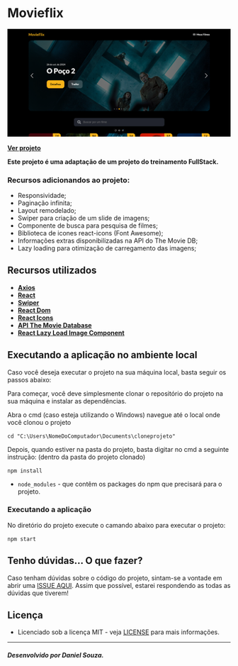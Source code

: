 # Movieflix
![Prévia do movieflix](./movieflix-tela.png)

**[Ver projeto](https://movieflix-sandy-five.vercel.app/)**

**Este projeto é uma adaptação de um projeto do treinamento FullStack.**

### Recursos adicionandos ao projeto:

- Responsividade;
- Paginação infinita;
- Layout remodelado;
- Swiper para criação de um slide de imagens;
- Componente de busca para pesquisa de filmes;
- Biblioteca de icones react-icons (Font Awesome);
- Informações extras disponibilizadas na API do The Movie DB;
-  Lazy loading para otimização de carregamento das imagens;

## Recursos utilizados

- **[Axios](https://www.npmjs.com/package/axios)**
- **[React](https://pt-br.legacy.reactjs.org/)**
- **[Swiper](https://swiperjs.com/)**
- **[React Dom](https://www.npmjs.com/package/react-dom)**
- **[React Icons](https://www.npmjs.com/package/react-icons)**
- **[API The Movie Database](https://developer.themoviedb.org/docs/getting-started)**
- **[React Lazy Load Image Component](https://www.npmjs.com/package/react-lazy-load-image-component)**

## Executando a aplicação no ambiente local
Caso você deseja executar o projeto na sua máquina local, basta seguir os passos abaixo:

Para começar, você deve simplesmente clonar o repositório do projeto na sua máquina e instalar as dependências.

Abra o cmd (caso esteja utilizando o Windows) navegue até o local onde você clonou o projeto

``` 
cd "C:\Users\NomeDoComputador\Documents\cloneprojeto"
```

Depois, quando estiver na pasta do projeto, basta digitar no cmd a seguinte instrução: (dentro da pasta do projeto clonado)

```
npm install
```

- `node_modules` - que contêm os packages do npm que precisará para o projeto.

### Executando a aplicação 

No diretório do projeto execute o camando abaixo para executar o projeto:

```
npm start
```

## Tenho dúvidas... O que fazer? 

Caso tenham dúvidas sobre o código do projeto, sintam-se a vontade em abrir uma [ISSUE AQUI](https://github.com/danielsouzaaj/movieflix/issues). Assim que possível, estarei respondendo as todas as dúvidas que tiverem!

## Licença

* Licenciado sob a licença MIT - veja [LICENSE](https://github.com/danielsouzaaj/movieflix/blob/main/LICENSE) para mais informações.

----------------------

##### Desenvolvido por Daniel Souza.